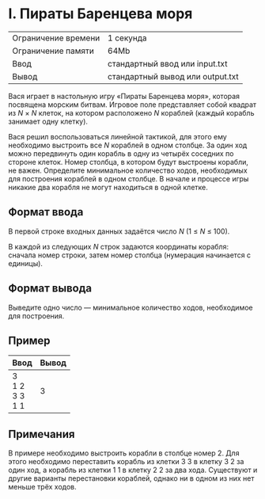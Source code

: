 # I. Пираты Баренцева моря
<table>
  <tr>
      <td>Ограничение времени</td>
      <td>1 секунда</td>
  </tr>
  <tr>
      <td>Ограничение памяти</td>
      <td>64Mb</td>
  </tr>
  <tr>
      <td>Ввод</td>
      <td>стандартный ввод или input.txt</td>
  </tr>
  <tr>
      <td>Вывод</td>
      <td>стандартный вывод или output.txt</td>
  </tr>
</table>

Вася играет в настольную игру «Пираты Баренцева моря», которая посвящена морским битвам. Игровое поле представляет собой 
квадрат из <i>N</i> × <i>N</i> клеток, на котором расположено <i>N</i> кораблей (каждый корабль занимает одну клетку).  

Вася решил воспользоваться линейной тактикой, для этого ему необходимо выстроить все <i>N</i> кораблей в одном столбце. За 
один ход можно передвинуть один корабль в одну из четырёх соседних по стороне клеток. Номер столбца, в котором будут 
выстроены корабли, не важен. Определите минимальное количество ходов, необходимых для построения кораблей в одном столбце. 
В начале и процессе игры никакие два корабля не могут находиться в одной клетке.

## Формат ввода
В первой строке входных данных задаётся число <i>N</i> (1 ≤ <i>N</i> ≤ 100).  

В каждой из следующих <i>N</i> строк задаются координаты корабля: сначала номер строки, затем номер столбца (нумерация начинается с единицы).

## Формат вывода
Выведите одно число — минимальное количество ходов, необходимое для построения.

## Пример 
| Ввод                      | Вывод |
|:--------------------------|:------|
| 3</br>1 2</br>3 3</br>1 1 | 3     |

## Примечания
В примере необходимо выстроить корабли в столбце номер 2. Для этого необходимо переставить корабль из клетки 3 3 в клетку 3 2
за один ход, а корабль из клетки 1 1 в клетку 2 2 за два хода. Существуют и другие варианты перестановки кораблей, однако ни 
в одном из них нет меньше трёх ходов.
